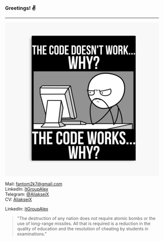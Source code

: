 ### Greetings! :v:
____

<p align="center"><img src="why.jpg"></p>

Mail: fantom2k7@gmail.com  
LinkedIn: [ItGroupAlex](https://www.linkedin.com/in/ItGroupAlex "link")  
Telegram: [@AliakseiX](https://t.me/AliakseiX "link")  
CV: [AliakseiX](https://github.com/ItGroupAlex/ItGroupAlex/blob/main/cv.pdf "link")  

LinkedIn: <a href="https://www.linkedin.com/in/ItGroupAlex" target="_blank">ItGroupAlex</a>  

> "The destruction of any nation does not require atomic bombs or the use of long-range missiles. All that is required is a reduction in the quality of education and the resolution of cheating by students in examinations."
